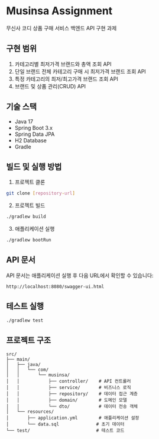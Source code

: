 # Musinsa Assignment

무신사 코디 상품 구매 서비스 백엔드 API 구현 과제

## 구현 범위

1. 카테고리별 최저가격 브랜드와 총액 조회 API
2. 단일 브랜드 전체 카테고리 구매 시 최저가격 브랜드 조회 API
3. 특정 카테고리의 최저/최고가격 브랜드 조회 API
4. 브랜드 및 상품 관리(CRUD) API

## 기술 스택

- Java 17
- Spring Boot 3.x
- Spring Data JPA
- H2 Database
- Gradle

## 빌드 및 실행 방법

1. 프로젝트 클론
```bash
git clone [repository-url]
```

2. 프로젝트 빌드
```bash
./gradlew build
```

3. 애플리케이션 실행
```bash
./gradlew bootRun
```

## API 문서

API 문서는 애플리케이션 실행 후 다음 URL에서 확인할 수 있습니다:
```
http://localhost:8080/swagger-ui.html
```

## 테스트 실행

```bash
./gradlew test
```

## 프로젝트 구조

```
src/
├── main/
│   ├── java/
│   │   └── com/
│   │       └── musinsa/
│   │           ├── controller/    # API 컨트롤러
│   │           ├── service/       # 비즈니스 로직
│   │           ├── repository/    # 데이터 접근 계층
│   │           ├── domain/        # 도메인 모델
│   │           └── dto/           # 데이터 전송 객체
│   └── resources/
│       ├── application.yml        # 애플리케이션 설정
│       └── data.sql              # 초기 데이터
└── test/                         # 테스트 코드
```